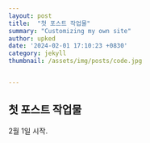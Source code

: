 ```yaml
---
layout: post
title:  "첫 포스트 작업물"
summary: "Customizing my own site"
author: upked
date: '2024-02-01 17:10:23 +0830'
category: jekyll
thumbnail: /assets/img/posts/code.jpg


---
```


## 첫 포스트 작업물

2월 1일 시작.